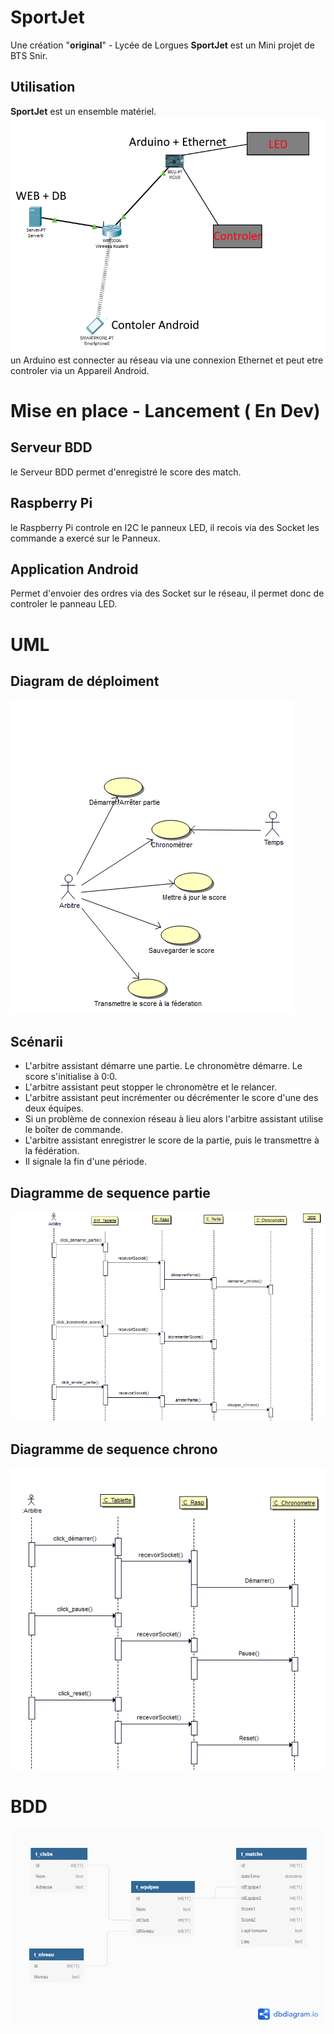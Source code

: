 # SportJet

Une création "**original**" - Lycée de Lorgues
**SportJet** est un Mini projet de BTS Snir.

## Utilisation
**SportJet** est un ensemble matériel.
![shem](https://github.com/SportJet/SportJet.github.io/raw/master/img/shem1.png)
un Arduino est connecter au réseau via une connexion Ethernet et peut etre controler via un Appareil Android.

# Mise en place - Lancement ( En Dev)
## Serveur BDD
le Serveur BDD permet d'enregistré le score des match.
## Raspberry Pi
le Raspberry Pi controle en I2C le panneux LED, il recois via des Socket les commande a exercé sur le Panneux.
## Application Android
Permet d'envoier des ordres via des Socket sur le réseau, il permet donc de controler le panneau LED.

# UML
## Diagram de déploiment
![use case](https://github.com/SportJet/SportJet.github.io/raw/master/img/fig128014.png)
## Scénarii
- L&#39;arbitre assistant démarre une partie. Le chronomètre démarre. Le score s&#39;initialise à 0:0.
- L&#39;arbitre assistant peut stopper le chronomètre et le relancer.
- L&#39;arbitre assistant peut incrémenter ou décrémenter le score d&#39;une des deux équipes.
- Si un problème de connexion réseau à lieu alors l&#39;arbitre assistant utilise le boîter de commande.
- L&#39;arbitre assistant enregistrer le score de la partie, puis le transmettre à la fédération.
- Il signale la fin d&#39;une période.
## Diagramme de sequence partie
![Diagramme de sequence partie](https://github.com/SportJet/SportJet.github.io/raw/master/img/fig128125.png)
## Diagramme de sequence chrono
![Diagramme de sequence chrono](https://github.com/SportJet/SportJet.github.io/raw/master/img/fig134670.png)
# BDD
![DDB](https://github.com/SportJet/SportJet.github.io/raw/master/img/Untitled.png)
